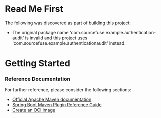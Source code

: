 # Read Me First
The following was discovered as part of building this project:

* The original package name 'com.sourcefuse.example.authentication-audit' is invalid and this project uses 'com.sourcefuse.example.authenticationaudit' instead.

# Getting Started

### Reference Documentation
For further reference, please consider the following sections:

* [Official Apache Maven documentation](https://maven.apache.org/guides/index.html)
* [Spring Boot Maven Plugin Reference Guide](https://docs.spring.io/spring-boot/docs/3.0.6/maven-plugin/reference/html/)
* [Create an OCI image](https://docs.spring.io/spring-boot/docs/3.0.6/maven-plugin/reference/html/#build-image)

